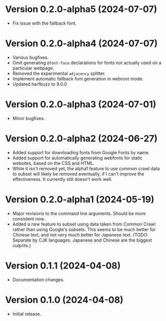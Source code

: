 # Version 0.2.0-alpha5 (2024-07-07)

* Fix issue with the fallback font.

# Version 0.2.0-alpha4 (2024-07-07)

* Various bugfixes.
* Omit generating `@font-face` declarations for fonts not actually used on a particular webpage.
* Removed the experimental `adjacency` splitter.
* Implement automatic fallback font generation in webroot mode.
* Updated harfbuzz to 9.0.0

# Version 0.2.0-alpha3 (2024-07-01)

* Minor bugfixes.

# Version 0.2.0-alpha2 (2024-06-27)

* Added support for downloading fonts from Google Fonts by name.
* Added support for automatically generating webfonts for static websites, based on the CSS and HTML.
* While it isn't removed yet, the alpha1 feature to use common crawl data to subset will likely be removed eventually, if I can't improve the effectiveness. It currently still doesn't work well.

# Version 0.2.0-alpha1 (2024-05-19)

* Major revisions to the command line arguments. Should be more consistent now.
* Added a new feature to subset using data taken from Common Crawl rather than using Google's subsets. This seems to be much better for Chinese text, and not very much better for Japanese text. (TODO: Separate by CJK languages. Japanese and Chinese are the biggest culprits.)

# Version 0.1.1 (2024-04-08)

* Documentation changes.

# Version 0.1.0 (2024-04-08)

* Initial release.
